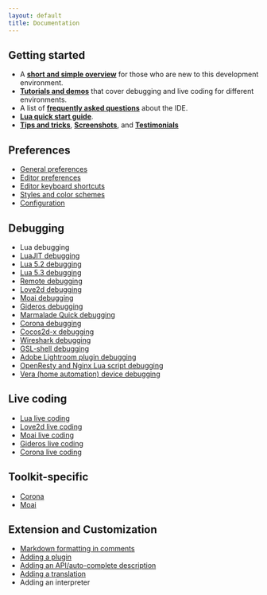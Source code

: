 ```yaml
---
layout: default
title: Documentation
---
```


## Getting started

- A **[short and simple overview](doc-getting-started.html)** for those who are new to this development environment.
- **[Tutorials and demos](tutorials.html)** that cover debugging and live coding for different environments.
- A list of **[frequently asked questions](doc-faq.html)** about the IDE.
- **[Lua quick start guide](doc-lua-quick-start-guide.html)**.
- **[Tips and tricks](doc-tips-and-tricks.html)**, **[Screenshots](screenshots.html)**, and **[Testimonials](testimonials.html)**

## Preferences

- [General preferences](doc-general-preferences.html)
- [Editor preferences](doc-editor-preferences.html)
- [Editor keyboard shortcuts](doc-editor-keyboard-shortcuts.html)
- [Styles and color schemes](doc-styles-color-schemes.html)
- [Configuration](doc-configuration.html)

## Debugging

- Lua debugging
- [LuaJIT debugging](doc-luajit-debugging.html)
- [Lua 5.2 debugging](doc-lua52-debugging.html)
- [Lua 5.3 debugging](doc-lua53-debugging.html)
- [Remote debugging](doc-remote-debugging.html)
- [Love2d debugging](http://notebook.kulchenko.com/zerobrane/love2d-debugging)
- [Moai debugging](http://notebook.kulchenko.com/zerobrane/moai-debugging-with-zerobrane-studio)
- [Gideros debugging](http://notebook.kulchenko.com/zerobrane/gideros-debugging-with-zerobrane-studio-ide)
- [Marmalade Quick debugging](http://notebook.kulchenko.com/zerobrane/marmalade-quick-debugging-with-zerobrane-studio)
- [Corona debugging](http://notebook.kulchenko.com/zerobrane/debugging-and-live-coding-with-corona-sdk-applications-and-zerobrane-studio)
- [Cocos2d-x debugging](http://notebook.kulchenko.com/zerobrane/cocos2d-x-simulator-and-on-device-debugging-with-zerobrane-studio)
- [Wireshark debugging](http://notebook.kulchenko.com/zerobrane/debugging-wireshark-lua-scripts-with-zerobrane-studio)
- [GSL-shell debugging](http://notebook.kulchenko.com/zerobrane/gsl-shell-debugging-with-zerobrane-studio)
- [Adobe Lightroom plugin debugging](http://notebook.kulchenko.com/zerobrane/debugging-lightroom-plugins-zerobrane-studio-ide)
- [OpenResty and Nginx Lua script debugging](http://notebook.kulchenko.com/zerobrane/debugging-openresty-nginx-lua-scripts-with-zerobrane-studio)
- [Vera (home automation) device debugging](http://notebook.kulchenko.com/zerobrane/debugging-on-vera-devices-with-zerobrane-studio)

## Live coding

- [Lua live coding](http://notebook.kulchenko.com/zerobrane/live-coding-in-lua-bret-victor-style)
- [Love2d live coding](http://notebook.kulchenko.com/zerobrane/live-coding-with-love)
- [Moai live coding](http://notebook.kulchenko.com/zerobrane/live-coding-with-moai-and-zerobrane-studio)
- [Gideros live coding](http://notebook.kulchenko.com/zerobrane/gideros-live-coding-with-zerobrane-studio-ide)
- [Corona live coding](http://notebook.kulchenko.com/zerobrane/debugging-and-live-coding-with-corona-sdk-applications-and-zerobrane-studio)

## Toolkit-specific

- [Corona](doc-corona-preferences.html)
- [Moai](doc-moai-preferences.html)

## Extension and Customization

- [Markdown formatting in comments](doc-markdown-formatting.html)
- [Adding a plugin](doc-plugin.html)
- [Adding an API/auto-complete description](doc-api-auto-complete.html)
- [Adding a translation](doc-translation.html)
- Adding an interpreter
 